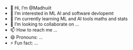 - 👋 Hi, I’m @Madhuiit
- 👀 I’m interested in ML AI and software devlopemt
- 🌱 I’m currently learning  ML and AI tools maths and stats
- 💞️ I’m looking to collaborate on ...
- 📫 How to reach me ...
- 😄 Pronouns: ...
- ⚡ Fun fact: ...

<!---
Madhuiit/Madhuiit is a ✨ special ✨ repository because its `README.md` (this file) appears on your GitHub profile.
You can click the Preview link to take a look at your changes.
--->
